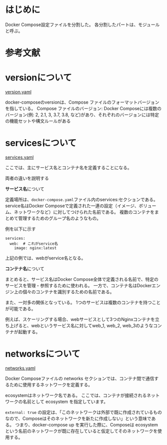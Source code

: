 # はじめに

Docker Compose設定ファイルを分割した。
各分割したパートは、モジュールと呼ぶ。

# 参考文献
<!--Docker,Docker Composeのバージョン対比表を入れる -->


# versionについて
[version.yaml](https://github.com/halchil/Nginx-Module/blob/main/Docker%20Compose/version.yaml)

docker-composeのversionは、Compose ファイルのフォーマットバージョンを指している。
Compose ファイルのバージョン: Docker Composeには複数のバージョン(例: 2, 2.1, 3, 3.7, 3.8, など)があり、それぞれのバージョンには特定の機能セットや構文ルールがある


# servicesについて
[services.yaml](https://github.com/halchil/Nginx-Module/blob/main/Docker%20Compose/services.yaml)


ここでは、主にサービス名とコンテナ名を定義することになる。

両者の違いを説明する

**サービス名**について

定義場所は、`docker-compose.yaml`ファイル内のservices:セクションである。
service名はDocker Composeで定義された一連の設定（イメージ、ボリューム、ネットワークなど）に対してつけられた名前である。
複数のコンテナをまとめて管理するためのグループ名のようなもの。

例を以下に示す
```
services:
  web:  # これがservice名
    image: nginx:latest
```
上記の例では、webがservice名となる。


**コンテナ名**について


まとめると、サービス名はDocker Compose全体で定義される名前で、特定のサービスを管理・参照するために使われる。
一方で、コンテナ名はDockerエンジン上の個々のコンテナを識別するための名前である。


また、一対多の関係となっている。
1つのサービスは複数のコンテナを持つことが可能である。

例えば、スケーリングする場合、webサービスとして3つのNginxコンテナを立ち上げると、webというサービス名に対してweb_1, web_2, web_3のようなコンテナが起動する。


# networksについて
[networks.yaml](https://github.com/halchil/Nginx-Module/blob/main/Docker%20Compose/networks.yaml)

Docker Composeファイルの networks セクションでは、コンテナ間で通信するために使用するネットワークを定義する。

ecosystemはネットワーク名である。
ここでは、コンテナが接続されるネットワークの名前として ecosystem を指定しています。

`external: true` の設定は、「このネットワークは外部で既に作成されているものなので、Composeはそのネットワークを新たに作成しない」という意味である。
つまり、docker-compose up を実行した際に、Composeは ecosystem という名前のネットワークが既に存在していると仮定してそのネットワークを使用する。
